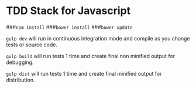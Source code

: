 # TDD Stack for Javascript

###`npm install`
###`bower install`
###`bower update`

`gulp dev` will run in continuous integration mode and compile as you change tests or source code.

`gulp build` will run tests 1 time and create final non minified output for debugging.

`gulp dist` will run tests 1 time and create final minified output for distribution. 
